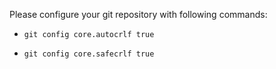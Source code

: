 Please configure your git repository with following commands:

* `git config core.autocrlf true`

* `git config core.safecrlf true`